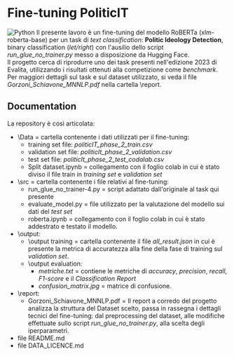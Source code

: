 # **Fine-tuning PoliticIT**
![Python](https://img.shields.io/badge/Lang-Python-blue)
Il presente lavoro è un fine-tuning del modello RoBERTa (xlm-roberta-base) per un task di *text classification*: **Politic Ideology Detection**, binary classification \(*let/right*\) con l'ausilio dello script *run_glue_no_trainer.py* messo a disposizione da Hugging Face.\
Il progetto cerca di riprodurre uno dei task presenti nell'edizione 2023 di Evalita, utilizzando i risultati ottenuti alla competizione come *benchmark*. Per maggiori dettagli sul task e sul dataset utilizzato, si veda il file *Gorzoni_Schiavone_MNNLP.pdf* nella cartella \report.

## Documentation
La repository è così articolata:
- \Data = cartella contenente i dati utilizzati per il fine-tuning:
  - training set file: *politicIT_phase_2_train.csv*
  - validation set file: *politicIt_phase_2_validation.csv*
  - test set file: *politicIt_phase_2_test_codalab.csv*
  - Split dataset.ipynb = collegamento con il foglio colab in cui è stato diviso il file train in *training set* e *validation set*
- \src = cartella contenente i file relativi al fine-tuning:
  - run_glue_no_trainer-4.py = script adattato dall'originale al task qui presente
  - evaluate_model.py = file utilizzato per la valutazione del modello sui dati del *test set*
  - roberta.ipynb = collegamento con il foglio colab in cui è stato addestrato e testato il modello.
- \output:
  - \output training = cartella contenente il file *all_result.json* in cui è presente la metrica di accuratezza alla fine della fase di training sul *validation set*.
  - \output evaluation:
    - *metriche.txt* = contiene le metriche di *accuracy*, *precision*, *recall*, *F1-score* e il *Classification Report*
    - *confusion_matrix.jpg* = matrice di confusione.
- \report:
  - Gorzoni_Schiavone_MNNLP.pdf = Il report a corredo del progetto analizza la struttura del Dataset scelto, passa in rassegna i dettagli tecnici del fine-tuning: dal preprocessing del dataset, alle modifiche effettuate sullo script *run\_glue\_no\_trainer.py*, alla scelta degli iperparametri.
- file README.md 
- file DATA_LICENCE.md
